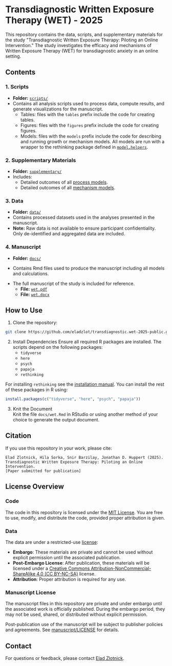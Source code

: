 # Transdiagnostic Written Exposure Therapy (WET) - 2025

This repository contains the data, scripts, and supplementary materials for the study "Transdiagnostic Written Exposure Therapy: Piloting an Online Intervention." The study investigates the efficacy and mechanisms of Written Exposure Therapy (WET) for transdiagnostic anxiety in an online setting.

## Contents

### 1. **Scripts**
- **Folder:** [`scripts/`](scripts/)
- Contains all analysis scripts used to process data, compute results, and generate visualizations for the manuscript.
  - Tables: files with the `tables` prefix include the code for creating tables.
  - Figures: files with the `figures` prefix include the code for creating figures.
  - Models: files with the `models` prefix include the code for describing and running growth or mechanism models. All models are run with a wrapper to the rethinking package defined in [`model.helpers`](scripts/model.helpers.R).

### 2. **Supplementary Materials**
- **Folder:** [`supplementary/`](supplementary/)
- Includes:
  - Detailed outcomes of all [process models](supplementary/process.pdf).
  - Detailed outcomes of all [mechanism models](supplementary/mechanisms.pdf).

### 3. **Data**
- **Folder:** [`data/`](data/)
- Contains processed datasets used in the analyses presented in the manuscript.
- **Note:** Raw data is not available to ensure participant confidentiality. Only de-identified and aggregated data are included.

### 4. **Manuscript**
- **Folder:** [`docs/`](docs/)
* Contains Rmd files used to produce the manuscript including all models and calculations.
- The full manuscript of the study is included for reference.
  - **File:** [`wet.pdf`](docs/output/wet.pdf)
  - **File:** [`wet.docx`](docs/output/wet.docx)


## How to Use

1. Clone the repository:
```bash
git clone https://github.com/eladzlot/transdiagnostic.wet-2025-public.git
```

2. Install Dependencies
Ensure all required R packages are installed. The scripts depend on the following packages:
   - `tidyverse`
   - `here`
   - `psych`
   - `papaja`
   - `rethinking` 

  For installing `rethinking` see the [installation manual](https://github.com/rmcelreath/rethinking/tree/master). You can install the rest of these packages in R using:
```R
install.packages(c("tidyverse", "here", "psych", "papaja"))
```

3. Knit the Document  
   Knit the file `docs/wet.Rmd` in RStudio or using another method of your choice to generate the output document.

## Citation

If you use this repository in your work, please cite:
```
Elad Zlotnick, Hila Sorka, Snir Barzilay, Jonathan D. Huppert (2025). 
Transdiagnostic Written Exposure Therapy: Piloting an Online Intervention. 
[Paper submitted for publication]
```

## License Overview

### Code
The code in this repository is licensed under the [MIT License](LICENSE). You are free to use, modify, and distribute the code, provided proper attribution is given.

### Data 
The data are under a restricted-use [license](data/LICENSE):
- **Embargo**: These materials are private and cannot be used without explicit permission until the associated publication.
- **Post-Embargo License**: After publication, these materials will be licensed under a [Creative Commons Attribution-NonCommercial-ShareAlike 4.0 (CC BY-NC-SA)](https://creativecommons.org/licenses/by-nc-sa/4.0/) license.
- **Attribution**: Proper attribution is required for any use.

### Manuscript License
The manuscript files in this repository are private and under embargo until the associated work is officially published.
During the embargo period, they may not be used, shared, or distributed without explicit permission.

Post-publication use of the manuscript will be subject to publisher policies and agreements. See [manuscript/LICENSE](manuscript/LICENSE) for details.

## Contact
For questions or feedback, please contact [Elad Zlotnick](mailto:elad.zlotnick@mail.huji.ac.il).
